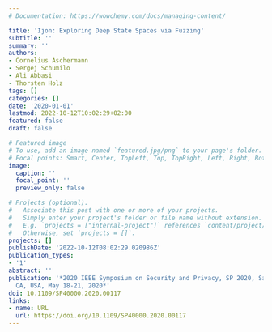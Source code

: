 ```yaml
---
# Documentation: https://wowchemy.com/docs/managing-content/

title: 'Ijon: Exploring Deep State Spaces via Fuzzing'
subtitle: ''
summary: ''
authors:
- Cornelius Aschermann
- Sergej Schumilo
- Ali Abbasi
- Thorsten Holz
tags: []
categories: []
date: '2020-01-01'
lastmod: 2022-10-12T10:02:29+02:00
featured: false
draft: false

# Featured image
# To use, add an image named `featured.jpg/png` to your page's folder.
# Focal points: Smart, Center, TopLeft, Top, TopRight, Left, Right, BottomLeft, Bottom, BottomRight.
image:
  caption: ''
  focal_point: ''
  preview_only: false

# Projects (optional).
#   Associate this post with one or more of your projects.
#   Simply enter your project's folder or file name without extension.
#   E.g. `projects = ["internal-project"]` references `content/project/deep-learning/index.md`.
#   Otherwise, set `projects = []`.
projects: []
publishDate: '2022-10-12T08:02:29.020986Z'
publication_types:
- '1'
abstract: ''
publication: '*2020 IEEE Symposium on Security and Privacy, SP 2020, San Francisco,
  CA, USA, May 18-21, 2020*'
doi: 10.1109/SP40000.2020.00117
links:
- name: URL
  url: https://doi.org/10.1109/SP40000.2020.00117
---
```

